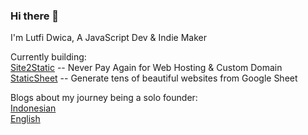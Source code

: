 
### Hi there 👋
I'm Lutfi Dwica, A JavaScript Dev & Indie Maker

Currently building:  
[Site2Static](https://site2static.com) -- Never Pay Again for Web Hosting & Custom Domain  
[StaticSheet](https://staticsheet.com) -- Generate tens of beautiful websites from Google Sheet  

Blogs about my journey being a solo founder:  
[Indonesian](https://indo.substack.com)  
[English](https://solo.substack.com)  